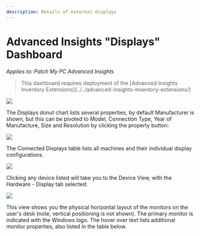 ```yaml
---
description: Details of external displays
---
```


# Advanced Insights "Displays" Dashboard

_Applies to: Patch My PC Advanced Insights_

> This dashboard requires deployment of the \[Advanced Insights Inventory Extensions]\(../../advanced-insights-inventory-extensions/)

![](../../../.gitbook/assets/image-\(776\).png)

The Displays donut chart lists several properties, by default Manufacturer is shown, but this can be pivoted to Model, Connection Type, Year of Manufacture, Size and Resolution by clicking the property button:

![](../../../.gitbook/assets/image-\(777\).png)

The Connected Displays table lists all machines and their individual display configurations.

![](../../../.gitbook/assets/image-\(778\).png)

Clicking any device listed will take you to the Device View, with the Hardware - Display tab selected:

![](../../../.gitbook/assets/image-\(779\).png)

This view shows you the physical horizontal layout of the monitors on the user's desk (note, vertical positioning is not shown). The primary monitor is indicated with the Windows logo. The hover over text lists additional monitor properties, also listed in the table below.
